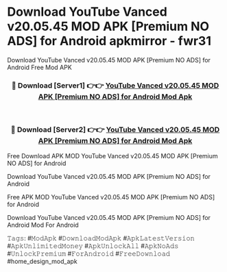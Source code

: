 # Download YouTube Vanced v20.05.45 MOD APK [Premium NO ADS] for Android apkmirror - fwr31
Download YouTube Vanced v20.05.45 MOD APK [Premium NO ADS] for Android Free Mod APK

<div align="center">
<h3>🔴 Download [Server1] 👉👉 <a href="https://apk-comot.site?title=YouTube_Vanced_v20.05.45_MOD_APK_[Premium_NO_ADS]_for_Android">YouTube Vanced v20.05.45 MOD APK [Premium NO ADS] for Android Mod Apk</a></h3><br>

<h3>🔴 Download [Server2] 👉👉 <a href="https://apk-comot.site?title=YouTube_Vanced_v20.05.45_MOD_APK_[Premium_NO_ADS]_for_Android">YouTube Vanced v20.05.45 MOD APK [Premium NO ADS] for Android Mod Apk</a></h3>
</div>


Free Download APK MOD YouTube Vanced v20.05.45 MOD APK [Premium NO ADS] for Android

Download YouTube Vanced v20.05.45 MOD APK [Premium NO ADS] for Android 

Free APK MOD YouTube Vanced v20.05.45 MOD APK [Premium NO ADS] for Android 

Download YouTube Vanced v20.05.45 MOD APK [Premium NO ADS] for Android Mod For Android

𝚃𝚊𝚐𝚜: #𝙼𝚘𝚍𝙰𝚙𝚔 #𝙳𝚘𝚠𝚗𝚕𝚘𝚊𝚍𝙼𝚘𝚍𝙰𝚙𝚔 #𝙰𝚙𝚔𝙻𝚊𝚝𝚎𝚜𝚝𝚅𝚎𝚛𝚜𝚒𝚘𝚗 #𝙰𝚙𝚔𝚄𝚗𝚕𝚒𝚖𝚒𝚝𝚎𝚍𝙼𝚘𝚗𝚎𝚢 #𝙰𝚙𝚔𝚄𝚗𝚕𝚘𝚌𝚔𝙰𝚕𝚕 #𝙰𝚙𝚔𝙽𝚘𝙰𝚍𝚜 #𝚄𝚗𝚕𝚘𝚌𝚔𝙿𝚛𝚎𝚖𝚒𝚞𝚖 #𝙵𝚘𝚛𝙰𝚗𝚍𝚛𝚘𝚒𝚍 #𝙵𝚛𝚎𝚎𝙳𝚘𝚠𝚗𝚕𝚘𝚊𝚍 #home_design_mod_apk